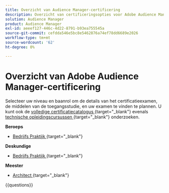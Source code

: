 ```yaml
---
title: Overzicht van Audience Manager-certificering
description: Overzicht van certificeringsopties voor Adobe Audience Manager
solution: Audience Manager
product: Audience Manager
exl-id: aeeef127-446c-4d22-8791-b93ea755545a
source-git-commit: cefdda546e5bc8e5462876a74ef78dd6689e2026
workflow-type: tm+mt
source-wordcount: '62'
ht-degree: 0%

---
```


# Overzicht van Adobe Audience Manager-certificering

Selecteer uw niveau en baanrol om de details van het certificatieexamen, de middelen van de toegangsstudie, en uw examen te vinden te plannen. U kunt ook de [ volledige certificatiecatalogus ](https://certification.adobe.com/certifications){target="_blank"}  evenals [ technische opleidingscursussen ](https://certification.adobe.com/courses/?/courses){target="_blank"}  onderzoeken.

**Beroeps**

* [ Bedrijfs Praktijk ](https://certification.adobe.com/certification/adobe-audience-business-practitioner-professional){target="_blank"}  <!--AD0-E458-->

**Deskundige**

* [ Bedrijfs Praktijk ](https://certification.adobe.com/certification/adobe-audience-manager-business-practitioner-expert){target="_blank"}  <!--AD0-E457-->

**Meester**

* [ Architect ](https://certification.adobe.com/certification/audience-manager-architect-master){target="_blank"}  <!--AD0-E454-->

{{questions}}

